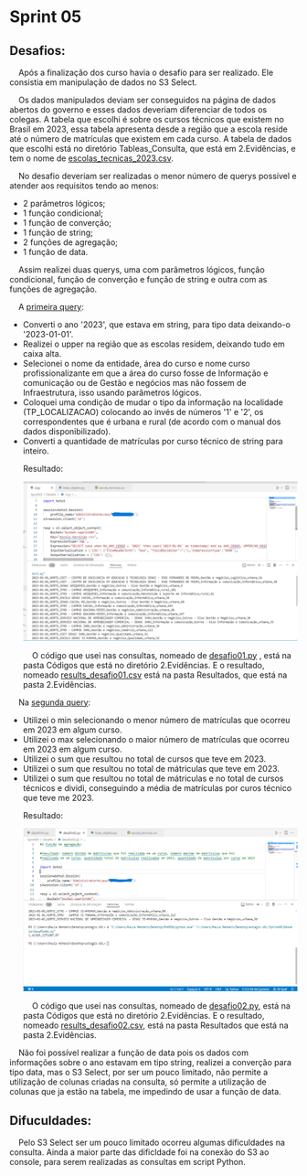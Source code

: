 # Sprint 05
## Desafios:
&nbsp;&nbsp;&nbsp; Após a finalização dos curso havia o desafio para ser realizado. Ele consistia em manipulação de dados no S3 Select. <p>
&nbsp;&nbsp;&nbsp; Os dados manipulados deviam ser conseguidos na página de dados abertos do governo e esses dados deveriam diferenciar de todos os colegas. A tabela que escolhi é sobre os cursos técnicos que existem no Brasil em 2023, essa tabela apresenta desde a região que a escola reside até o número de matrículas que existem em cada curso. A tabela de dados que escolhi está no diretório Tableas_Consulta, que está em 2.Evidências, e tem o nome de [escolas_tecnicas_2023.csv](https://raw.githubusercontent.com/rehbeinp/EstagioC_UOL/main/Sprint05/2.Evid%C3%AAncias/Tabela_Consulta/escolas_tecnicas_2023.csv?token=GHSAT0AAAAAACUKM6G2HTHMBSPJBAW6RKDOZURLRIA). <p>
&nbsp;&nbsp;&nbsp; No desafio deveriam ser realizadas o menor número de querys possível e atender aos requisitos tendo ao menos:
* 2 parâmetros lógicos;
* 1 função condicional;
* 1 função de converção;
* 1 função de string;
* 2 funções de agregação;
* 1 função de data.
<p>
&nbsp;&nbsp;&nbsp; Assim realizei duas querys, uma com parâmetros lógicos, função condicional, função de converção e função de string e outra com as funções de agregação. <p> 

&nbsp;&nbsp;&nbsp; A [primeira query](https://github.com/rehbeinp/EstagioC_UOL/blob/main/Sprint05/2.Evid%C3%AAncias/C%C3%B3digos/desafio01.py):
- Converti o ano '2023', que estava em string, para tipo data deixando-o '2023-01-01'.
- Realizei o upper na região que as escolas residem, deixando tudo em caixa alta.
- Selecionei o nome da entidade, área do curso e nome curso profissionalizante em que a área do curso fosse de Informação e comunicação ou de Gestão e negócios mas não fossem de Infraestrutura, isso usando parâmetros lógicos.
- Coloquei uma condição de mudar o tipo da informação na localidade (TP_LOCALIZACAO) colocando ao invés de números '1' e '2', os correspondentes que é urbana e rural (de acordo com o manual dos dados disponibilizado).
- Converti a quantidade de matrículas por curso técnico de string para inteiro. <p>
Resultado: <p>
<img src=../imgs/img_desafio01.png width=600> <p>
&nbsp;&nbsp;&nbsp; O código que usei nas consultas, nomeado de [desafio01.py](https://github.com/rehbeinp/EstagioC_UOL/blob/main/Sprint05/2.Evid%C3%AAncias/C%C3%B3digos/desafio01.py) , está na pasta Códigos que está no diretório 2.Evidências. E o resultado, nomeado  [results_desafio01.csv](https://github.com/rehbeinp/EstagioC_UOL/blob/main/Sprint05/2.Evid%C3%AAncias/Resultados/results_desafio01.csv) está na pasta Resultados, que está na pasta 2.Evidências.

<p>

&nbsp;&nbsp;&nbsp; Na [segunda query](https://github.com/rehbeinp/EstagioC_UOL/blob/main/Sprint05/2.Evid%C3%AAncias/C%C3%B3digos/desafio02.py): <p>
- Utilizei o min selecionando o menor número de matrículas que ocorreu em 2023 em algum curso.
- Utilizei o max selecionando o maior número de matrículas que ocorreu em 2023 em algum curso.
- Utilizei o sum que resultou no total de cursos que teve em 2023.
- Utilizei o sum que resultou no total de mátriculas que teve em 2023.
- Utilizei o sum que resultou no total de mátriculas e no total de cursos técnicos e dividi, conseguindo a média de matrículas por curos técnico que teve me 2023.<p>
Resultado: <p>
<img src=../imgs/img_desafio02.png width=600> <p>
&nbsp;&nbsp;&nbsp; O código que usei nas consultas, nomeado de [desafio02.py](https://github.com/rehbeinp/EstagioC_UOL/blob/main/Sprint05/2.Evid%C3%AAncias/C%C3%B3digos/desafio02.py), está na pasta Códigos que está no diretório 2.Evidências. E o resultado, nomeado [results_desafio02.csv](https://github.com/rehbeinp/EstagioC_UOL/blob/main/Sprint05/2.Evid%C3%AAncias/Resultados/results_desafio02.csv), está na pasta Resultados que está na pasta 2.Evidências. 

&nbsp;&nbsp;&nbsp; Não foi possível realizar a função de data pois os dados com informações sobre o ano estavam em tipo string, realizei a converção para tipo data, mas o S3 Select, por ser um pouco limitado, não permite a utilização de colunas criadas na consulta, só permite a utilização de colunas que ja estão na tabela, me impedindo de usar a função de data.


## Difuculdades:
&nbsp;&nbsp;&nbsp; Pelo S3 Select ser um pouco limitado ocorreu algumas dificuldades na consulta. Ainda a maior parte das dificldade foi na conexão do S3 ao console, para serem realizadas as consultas em script Python.